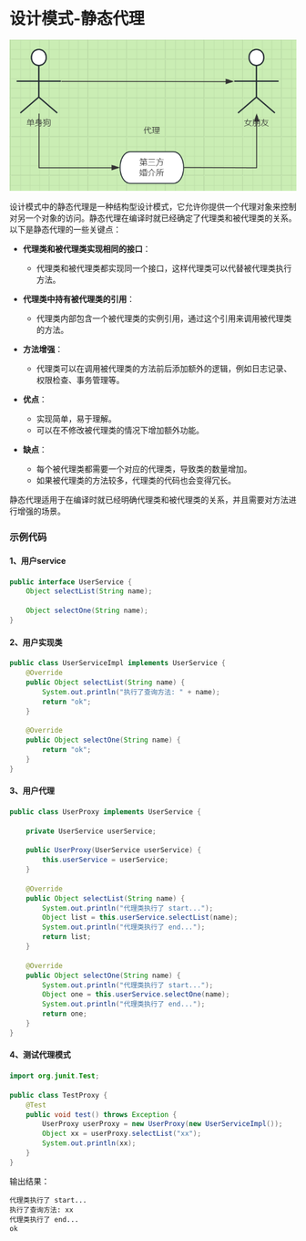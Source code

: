 # 设计模式-静态代理

![](./images/07-设计模式-静态代理_1738570220739.png)

设计模式中的静态代理是一种结构型设计模式，它允许你提供一个代理对象来控制对另一个对象的访问。静态代理在编译时就已经确定了代理类和被代理类的关系。以下是静态代理的一些关键点：

- **代理类和被代理类实现相同的接口**：
    - 代理类和被代理类都实现同一个接口，这样代理类可以代替被代理类执行方法。

- **代理类中持有被代理类的引用**：
    - 代理类内部包含一个被代理类的实例引用，通过这个引用来调用被代理类的方法。

- **方法增强**：
    - 代理类可以在调用被代理类的方法前后添加额外的逻辑，例如日志记录、权限检查、事务管理等。

- **优点**：
    - 实现简单，易于理解。
    - 可以在不修改被代理类的情况下增加额外功能。

- **缺点**：
    - 每个被代理类都需要一个对应的代理类，导致类的数量增加。
    - 如果被代理类的方法较多，代理类的代码也会变得冗长。

静态代理适用于在编译时就已经明确代理类和被代理类的关系，并且需要对方法进行增强的场景。

### 示例代码

#### 1、用户service

```java
public interface UserService {
    Object selectList(String name);

    Object selectOne(String name);
}
```

#### 2、用户实现类

```java
public class UserServiceImpl implements UserService {
    @Override
    public Object selectList(String name) {
        System.out.println("执行了查询方法: " + name);
        return "ok";
    }

    @Override
    public Object selectOne(String name) {
        return "ok";
    }
}
```

#### 3、用户代理

```java
public class UserProxy implements UserService {

    private UserService userService;

    public UserProxy(UserService userService) {
        this.userService = userService;
    }

    @Override
    public Object selectList(String name) {
        System.out.println("代理类执行了 start...");
        Object list = this.userService.selectList(name);
        System.out.println("代理类执行了 end...");
        return list;
    }

    @Override
    public Object selectOne(String name) {
        System.out.println("代理类执行了 start...");
        Object one = this.userService.selectOne(name);
        System.out.println("代理类执行了 end...");
        return one;
    }
}
```

#### 4、测试代理模式

```java
import org.junit.Test;

public class TestProxy {
    @Test
    public void test() throws Exception {
        UserProxy userProxy = new UserProxy(new UserServiceImpl());
        Object xx = userProxy.selectList("xx");
        System.out.println(xx);
    }
}
```

输出结果：

```shell
代理类执行了 start...
执行了查询方法: xx
代理类执行了 end...
ok
```